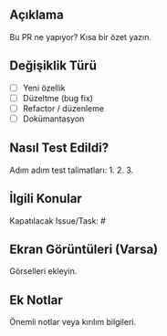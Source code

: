 ## Açıklama

Bu PR ne yapıyor? Kısa bir özet yazın.

## Değişiklik Türü

- [ ] Yeni özellik
- [ ] Düzeltme (bug fix)
- [ ] Refactor / düzenleme
- [ ] Dokümantasyon

## Nasıl Test Edildi?

Adım adım test talimatları:
1. 
2. 
3. 

## İlgili Konular

Kapatılacak Issue/Task: #

## Ekran Görüntüleri (Varsa)

Görselleri ekleyin.

## Ek Notlar

Önemli notlar veya kırılım bilgileri.


















